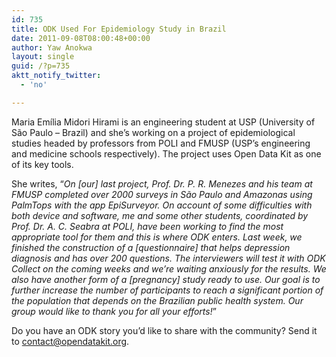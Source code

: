 ```yaml
---
id: 735
title: ODK Used For Epidemiology Study in Brazil
date: 2011-09-08T08:00:48+00:00
author: Yaw Anokwa
layout: single
guid: /?p=735
aktt_notify_twitter:
  - 'no'

---
```

Maria Emília Midori Hirami is an engineering student at USP (University of São Paulo &#8211; Brazil) and she’s working on a project of epidemiological studies headed by professors from POLI and FMUSP (USP’s engineering and medicine schools respectively). The project uses Open Data Kit as one of its key tools.

She writes, “_On [our] last project, Prof. Dr. P. R. Menezes and his team at FMUSP completed over 2000 surveys in São Paulo and Amazonas using PalmTops with the app EpiSurveyor. On account of some difficulties with both device and software, me and some other students, coordinated by Prof. Dr. A. C. Seabra at POLI, have been working to find the most appropriate tool for them and this is where ODK enters. Last week, we finished the construction of a [questionnaire] that helps depression diagnosis and has over 200 questions. The interviewers will test it with ODK Collect on the coming weeks and we’re waiting anxiously for the results. We also have another form of a [pregnancy] study ready to use. Our goal is to further increase the number of participants to reach a significant portion of the population that depends on the Brazilian public health system. Our group would like to thank you for all your efforts!_”

Do you have an ODK story you’d like to share with the community? Send it to [contact@opendatakit.org](mailto:contact@opendatakit.org).
